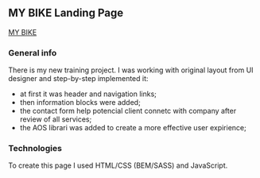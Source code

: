 ## MY BIKE Landing Page

[MY BIKE](https://kreisberg.github.io/my-bike/)

### General info

There is my new training project. I was working with original layout from UI designer and step-by-step implemented it:

- at first it was header and navigation links;
- then information blocks were added;
- the contact form help potencial client connetc with company after review of all services;
- the AOS librari was added to create a more effective user expirience;

### Technologies

To create this page I used HTML/CSS (BEM/SASS) and JavaScript.

